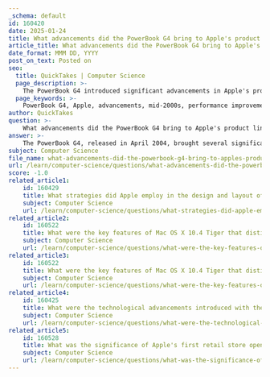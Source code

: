 ```yaml
---
_schema: default
id: 160420
date: 2025-01-24
title: What advancements did the PowerBook G4 bring to Apple's product line in the mid-2000s?
article_title: What advancements did the PowerBook G4 bring to Apple's product line in the mid-2000s?
date_format: MMM DD, YYYY
post_on_text: Posted on
seo:
  title: QuickTakes | Computer Science
  page_description: >-
    The PowerBook G4 introduced significant advancements in Apple's product line in the mid-2000s, including improved performance, enhanced graphics, better battery life, and innovative features like a backlit keyboard and advanced connectivity options.
  page_keywords: >-
    PowerBook G4, Apple, advancements, mid-2000s, performance improvements, unified product line, graphics memory, optical drive, battery life, display enhancements, backlit keyboard, Bluetooth, AirPort Extreme, Mac OS X 10.3, Panther
author: QuickTakes
question: >-
    What advancements did the PowerBook G4 bring to Apple's product line in the mid-2000s?
answer: >-
    The PowerBook G4, released in April 2004, brought several significant advancements to Apple's product line, particularly in the mid-2000s. Here are the key enhancements:\n\n1. **Unified Product Line**: The introduction of the PowerBook G4 family consolidated the entire PowerBook line under a single product designation, streamlining the release cycle and making it easier for consumers to understand the offerings.\n\n2. **Performance Improvements**: The PowerBook G4 models featured speed bumps over previous iterations, with processors running at speeds up to 1.5 GHz. This was complemented by the inclusion of faster graphics cards and optical drives, enhancing overall performance for users.\n\n3. **Enhanced Graphics and Memory Options**: The new models offered up to 128MB of graphics memory for the 1.5 GHz 15-inch and 17-inch PowerBooks, which significantly improved graphics performance for creative professionals and gamers alike. Additionally, build-to-order options allowed users to upgrade RAM to 1.25GB on the 12-inch model and up to 2GB on the 15- and 17-inch models.\n\n4. **Optical Drive Innovations**: The PowerBook G4 family included the 4x SuperDrive (DVD-R/CD-RW) as a standard feature, which was a notable advancement in optical drive technology at the time.\n\n5. **Battery Life and Display Enhancements**: The 15-inch and 17-inch models saw improvements in battery life, offering up to one hour more than previous versions. Higher-resolution displays were also introduced, providing better visual clarity and a more immersive experience for users.\n\n6. **Additional Features**: The introduction of a backlit keyboard with an ambient light sensor on the 15-inch model improved usability in low-light conditions. The inclusion of Bluetooth 2.0+EDR and AirPort Extreme (802.11g) as standard features enhanced connectivity options.\n\n7. **Software Integration**: The PowerBook G4 came pre-installed with Mac OS X version 10.3 "Panther," which included features like FileVault for data security, Exposé for window management, and Instant On functionality, enhancing the overall user experience.\n\nThese advancements made the PowerBook G4 a compelling choice for business and creative professionals, solidifying its place in Apple's product history during the mid-2000s.
subject: Computer Science
file_name: what-advancements-did-the-powerbook-g4-bring-to-apples-product-line-in-the-mid2000s.md
url: /learn/computer-science/questions/what-advancements-did-the-powerbook-g4-bring-to-apples-product-line-in-the-mid2000s
score: -1.0
related_article1:
    id: 160429
    title: What strategies did Apple employ in the design and layout of its retail stores to enhance customer experience?
    subject: Computer Science
    url: /learn/computer-science/questions/what-strategies-did-apple-employ-in-the-design-and-layout-of-its-retail-stores-to-enhance-customer-experience
related_article2:
    id: 160522
    title: What were the key features of Mac OS X 10.4 Tiger that distinguished it from earlier versions?
    subject: Computer Science
    url: /learn/computer-science/questions/what-were-the-key-features-of-mac-os-x-104-tiger-that-distinguished-it-from-earlier-versions
related_article3:
    id: 160522
    title: What were the key features of Mac OS X 10.4 Tiger that distinguished it from earlier versions?
    subject: Computer Science
    url: /learn/computer-science/questions/what-were-the-key-features-of-mac-os-x-104-tiger-that-distinguished-it-from-earlier-versions
related_article4:
    id: 160425
    title: What were the technological advancements introduced with the iPhone 3G?
    subject: Computer Science
    url: /learn/computer-science/questions/what-were-the-technological-advancements-introduced-with-the-iphone-3g
related_article5:
    id: 160528
    title: What was the significance of Apple's first retail store opening in terms of consumer engagement?
    subject: Computer Science
    url: /learn/computer-science/questions/what-was-the-significance-of-apples-first-retail-store-opening-in-terms-of-consumer-engagement
---
```


&nbsp;